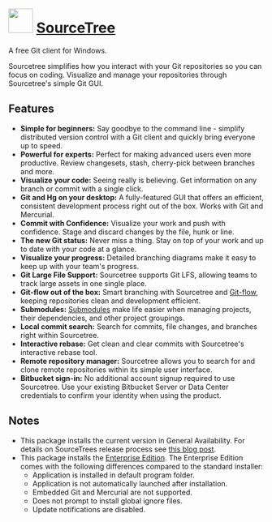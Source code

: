 ﻿# <img src="https://cdn.rawgit.com/chocolatey/chocolatey-coreteampackages/d9984ffd9b6481c92e83fc1ec16f55184633adb6/icons/sourcetree.png" width="48" height="48"/> [SourceTree](https://chocolatey.org/packages/SourceTree)


A free Git client for Windows.

Sourcetree simplifies how you interact with your Git repositories so you can focus on coding. Visualize and manage your repositories through Sourcetree's simple Git GUI.

## Features

* **Simple for beginners:** Say goodbye to the command line - simplify distributed version control with a Git client and quickly bring everyone up to speed.
* **Powerful for experts:** Perfect for making advanced users even more productive. Review changesets, stash, cherry-pick between branches and more.
* **Visualize your code:** Seeing really is believing. Get information on any branch or commit with a single click.
* **Git and Hg on your desktop:** A fully-featured GUI that offers an efficient, consistent development process right out of the box. Works with Git and Mercurial.
* **Commit with Confidence:** Visualize your work and push with confidence. Stage and discard changes by the file, hunk or line.
* **The new Git status:** Never miss a thing. Stay on top of your work and up to date with your code at a glance.
* **Visualize your progress:** Detailed branching diagrams make it easy to keep up with your team's progress.
* **Git Large File Support:** Sourcetree supports Git LFS, allowing teams to track large assets in one single place.
* **Git-flow out of the box:** Smart branching with Sourcetree and [Git-flow](https://www.atlassian.com/git/tutorials/comparing-workflows/#!workflow-gitflow), keeping repositories clean and development efficient.
* **Submodules:** [Submodules](https://confluence.atlassian.com/sourcetreekb/adding-a-submodule-subtree-with-sourcetree-785332086.html?) make life easier when managing projects, their dependencies, and other project groupings.
* **Local commit search:** Search for commits, file changes, and branches right within Sourcetree.
* **Interactive rebase:** Get clean and clear commits with Sourcetree's interactive rebase tool.
* **Remote repository manager:** Sourcetree allows you to search for and clone remote repositories within its simple user interface.
* **Bitbucket sign-in:** No additional account signup required to use Sourcetree. Use your existing Bitbucket Server or Data Center credentials to confirm your identity when using the product.

## Notes

- This package installs the current version in General Availability. For details on SourceTrees release process see [this blog post](https://blog.sourcetreeapp.com/2016/03/31/sourcetree-beta-program-a-look-behind-the-curtains/).
- This package installs the [Enterprise Edition](https://www.sourcetreeapp.com/enterprise). The Enterprise Edition comes with the following differences compared to the standard installer:
  - Application is installed in default program folder.
  - Application is not automatically launched after installation.
  - Embedded Git and Mercurial are not supported.
  - Does not prompt to install global ignore files.
  - Update notifications are disabled.
